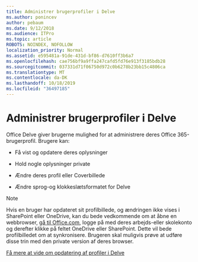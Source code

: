 ```yaml
---
title: Administrer brugerprofiler i Delve
ms.author: ponincev
author: pebaum
ms.date: 9/12/2018
ms.audience: ITPro
ms.topic: article
ROBOTS: NOINDEX, NOFOLLOW
localization_priority: Normal
ms.assetid: e595481a-91de-431d-bf86-d7610ff3b6a7
ms.openlocfilehash: cae756bf9a9ffa247cafd5fd76e913f3185bdb28
ms.sourcegitcommit: 037331d71f06750d972c0b6278b23bb15c4806ca
ms.translationtype: MT
ms.contentlocale: da-DK
ms.lasthandoff: 10/18/2019
ms.locfileid: "36497185"
---
```

# <a name="manage-user-profiles-in-delve"></a>Administrer brugerprofiler i Delve

Office Delve giver brugerne mulighed for at administrere deres Office 365-brugerprofil. Brugere kan:
  
- Få vist og opdatere deres oplysninger
    
- Hold nogle oplysninger private
    
- Ændre deres profil eller Coverbillede
    
- Ændre sprog-og klokkeslætsformatet for Delve
    
> [!NOTE]
> Hvis en bruger har opdateret sit profilbillede, og ændringen ikke vises i SharePoint eller OneDrive, kan du bede vedkommende om at åbne en webbrowser, [gå til Office.com](https://www.office.com), logge på med deres arbejds-eller skolekonto og derefter klikke på feltet OneDrive eller SharePoint. Dette vil bede profilbilledet om at synkronisere. Brugeren skal muligvis prøve at udføre disse trin med den private version af deres browser. 
  
[Få mere at vide om opdatering af profiler i Delve](https://go.microsoft.com/fwlink/?linkid=735070)
  

